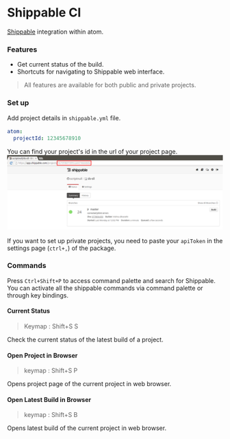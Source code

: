 # Shippable CI
[Shippable](https://shippable.com) integration within atom.

### Features
- Get current status of the build.
- Shortcuts for navigating to Shippable web interface.

> All features are available for both public and private projects.

### Set up
Add project details in `shippable.yml` file.

```yml
atom:
  projectId: 12345678910
```
You can find your project's id in the url of your project page.
![projectId](https://raw.githubusercontent.com/scriptnull/atom-shippable-ci/master/images/shippable_projectId.png)

If you want to set up private projects, you need to paste your `apiToken` in the settings page (`ctrl+,`) of the package.

### Commands
Press `Ctrl+Shift+P` to access command palette and search for Shippable.
You can activate all the shippable commands via command palette or through key bindings.

#### Current Status
> Keymap : Shift+S S

Check the current status of the latest build of a project.

#### Open Project in Browser
> keymap : Shift+S P

Opens project page of the current project in web browser.

#### Open Latest Build in Browser
> keymap : Shift+S B

Opens latest build of the current project in web browser.
